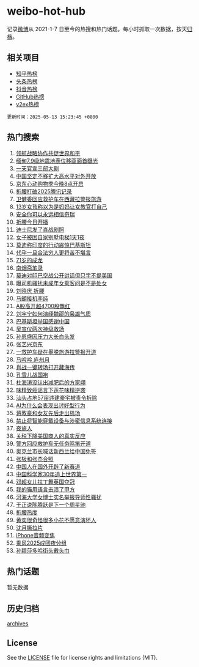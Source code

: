 # weibo-hot-hub

记录[微博](https://www.weibo.com)从 2021-1-7 日至今的热搜和热门话题。每小时抓取一次数据，按天[归档](archives)。

## 相关项目

- [知乎热榜](https://github.com/snaildev/zhihu-hot-hub)
- [头条热榜](https://github.com/snaildev/toutiao-hot-hub)
- [抖音热榜](https://github.com/snaildev/douyin-hot-hub)
- [GitHub热榜](https://github.com/snaildev/github-hot-hub)
- [v2ex热榜](https://github.com/snaildev/v2ex-hot-hub)


`更新时间：2025-05-13 15:23:45 +0800`

## 热门搜索

1. [领航战略协作共促世界和平](https://m.weibo.cn/search?containerid=100103type%3D1%26t%3D10%26q%3D%23%E9%A2%86%E8%88%AA%E6%88%98%E7%95%A5%E5%8D%8F%E4%BD%9C%E5%85%B1%E4%BF%83%E4%B8%96%E7%95%8C%E5%92%8C%E5%B9%B3%23&stream_entry_id=51&isnewpage=1&extparam=seat%3D1%26dgr%3D0%26q%3D%2523%25E9%25A2%2586%25E8%2588%25AA%25E6%2588%2598%25E7%2595%25A5%25E5%258D%258F%25E4%25BD%259C%25E5%2585%25B1%25E4%25BF%2583%25E4%25B8%2596%25E7%2595%258C%25E5%2592%258C%25E5%25B9%25B3%2523%26stream_entry_id%3D51%26filter_type%3Drealtimehot%26c_type%3D51%26pos%3D0%26cate%3D10103%26display_time%3D1747121023%26pre_seqid%3D17471210237320054863)
1. [缅甸7.9级地震地表位移画面首曝光](https://m.weibo.cn/search?containerid=100103type%3D1%26t%3D10%26q%3D%23%E7%BC%85%E7%94%B87.9%E7%BA%A7%E5%9C%B0%E9%9C%87%E5%9C%B0%E8%A1%A8%E4%BD%8D%E7%A7%BB%E7%94%BB%E9%9D%A2%E9%A6%96%E6%9B%9D%E5%85%89%23&stream_entry_id=31&isnewpage=1&extparam=seat%3D1%26flag%3D1%26stream_entry_id%3D31%26filter_type%3Drealtimehot%26realpos%3D1%26band_rank%3D1%26dgr%3D0%26q%3D%2523%25E7%25BC%2585%25E7%2594%25B87.9%25E7%25BA%25A7%25E5%259C%25B0%25E9%259C%2587%25E5%259C%25B0%25E8%25A1%25A8%25E4%25BD%258D%25E7%25A7%25BB%25E7%2594%25BB%25E9%259D%25A2%25E9%25A6%2596%25E6%259B%259D%25E5%2585%2589%2523%26c_type%3D31%26lcate%3D5001%26pos%3D0%26cate%3D5001%26display_time%3D1747121023%26pre_seqid%3D17471210237320054863)
1. [一天官宣三部大剧](https://m.weibo.cn/search?containerid=100103type%3D1%26t%3D10%26q%3D%23%E4%B8%80%E5%A4%A9%E5%AE%98%E5%AE%A3%E4%B8%89%E9%83%A8%E5%A4%A7%E5%89%A7%23&stream_entry_id=31&isnewpage=1&extparam=seat%3D1%26flag%3D2%26stream_entry_id%3D31%26filter_type%3Drealtimehot%26realpos%3D2%26band_rank%3D2%26dgr%3D0%26q%3D%2523%25E4%25B8%2580%25E5%25A4%25A9%25E5%25AE%2598%25E5%25AE%25A3%25E4%25B8%2589%25E9%2583%25A8%25E5%25A4%25A7%25E5%2589%25A7%2523%26c_type%3D31%26lcate%3D5001%26pos%3D1%26cate%3D5001%26display_time%3D1747121023%26pre_seqid%3D17471210237320054863)
1. [中国坚定不移扩大高水平对外开放](https://m.weibo.cn/search?containerid=100103type%3D1%26t%3D10%26q%3D%23%E4%B8%AD%E5%9B%BD%E5%9D%9A%E5%AE%9A%E4%B8%8D%E7%A7%BB%E6%89%A9%E5%A4%A7%E9%AB%98%E6%B0%B4%E5%B9%B3%E5%AF%B9%E5%A4%96%E5%BC%80%E6%94%BE%23&stream_entry_id=31&isnewpage=1&extparam=seat%3D1%26flag%3D0%26stream_entry_id%3D31%26filter_type%3Drealtimehot%26realpos%3D3%26band_rank%3D3%26dgr%3D0%26q%3D%2523%25E4%25B8%25AD%25E5%259B%25BD%25E5%259D%259A%25E5%25AE%259A%25E4%25B8%258D%25E7%25A7%25BB%25E6%2589%25A9%25E5%25A4%25A7%25E9%25AB%2598%25E6%25B0%25B4%25E5%25B9%25B3%25E5%25AF%25B9%25E5%25A4%2596%25E5%25BC%2580%25E6%2594%25BE%2523%26c_type%3D31%26lcate%3D5001%26pos%3D2%26cate%3D5001%26display_time%3D1747121023%26pre_seqid%3D17471210237320054863)
1. [京东心动购物季今晚8点开启](https://m.weibo.cn/search?containerid=100103type%3D1%26t%3D10%26q%3D%23%E4%BA%AC%E4%B8%9C%E5%BF%83%E5%8A%A8%E8%B4%AD%E7%89%A9%E5%AD%A3%E4%BB%8A%E6%99%9A8%E7%82%B9%E5%BC%80%E5%90%AF%23&stream_entry_id=31&isnewpage=1&extparam=seat%3D1%26stream_entry_id%3D31%26filter_type%3Drealtimehot%26dgr%3D0%26lcate%3D5001%26adid%3D285669%26band_rank%3D4%26q%3D%2523%25E4%25BA%25AC%25E4%25B8%259C%25E5%25BF%2583%25E5%258A%25A8%25E8%25B4%25AD%25E7%2589%25A9%25E5%25AD%25A3%25E4%25BB%258A%25E6%2599%259A8%25E7%2582%25B9%25E5%25BC%2580%25E5%2590%25AF%2523%26topic_ad%3D1%26c_type%3D31%26is_ad_pos%3D1%26pos%3D3%26cate%3D5001%26display_time%3D1747121023%26pre_seqid%3D17471210237320054863)
1. [折腰打破2025腾讯记录](https://m.weibo.cn/search?containerid=100103type%3D1%26t%3D10%26q%3D%23%E6%8A%98%E8%85%B0%E6%89%93%E7%A0%B42025%E8%85%BE%E8%AE%AF%E8%AE%B0%E5%BD%95%23&stream_entry_id=31&isnewpage=1&extparam=seat%3D1%26flag%3D1%26stream_entry_id%3D31%26filter_type%3Drealtimehot%26realpos%3D4%26band_rank%3D4%26dgr%3D0%26q%3D%2523%25E6%258A%2598%25E8%2585%25B0%25E6%2589%2593%25E7%25A0%25B42025%25E8%2585%25BE%25E8%25AE%25AF%25E8%25AE%25B0%25E5%25BD%2595%2523%26c_type%3D31%26lcate%3D5001%26pos%3D4%26cate%3D5001%26display_time%3D1747121023%26pre_seqid%3D17471210237320054863)
1. [卫健委回应救护车在西藏拉警报旅游](https://m.weibo.cn/search?containerid=100103type%3D1%26t%3D10%26q%3D%23%E5%8D%AB%E5%81%A5%E5%A7%94%E5%9B%9E%E5%BA%94%E6%95%91%E6%8A%A4%E8%BD%A6%E5%9C%A8%E8%A5%BF%E8%97%8F%E6%8B%89%E8%AD%A6%E6%8A%A5%E6%97%85%E6%B8%B8%23&stream_entry_id=31&isnewpage=1&extparam=seat%3D1%26flag%3D1%26stream_entry_id%3D31%26filter_type%3Drealtimehot%26realpos%3D5%26band_rank%3D5%26dgr%3D0%26q%3D%2523%25E5%258D%25AB%25E5%2581%25A5%25E5%25A7%2594%25E5%259B%259E%25E5%25BA%2594%25E6%2595%2591%25E6%258A%25A4%25E8%25BD%25A6%25E5%259C%25A8%25E8%25A5%25BF%25E8%2597%258F%25E6%258B%2589%25E8%25AD%25A6%25E6%258A%25A5%25E6%2597%2585%25E6%25B8%25B8%2523%26c_type%3D31%26lcate%3D5001%26pos%3D5%26cate%3D5001%26display_time%3D1747121023%26pre_seqid%3D17471210237320054863)
1. [13岁女孩称以为是妈妈让女教官打自己](https://m.weibo.cn/search?containerid=100103type%3D1%26t%3D10%26q%3D%2313%E5%B2%81%E5%A5%B3%E5%AD%A9%E7%A7%B0%E4%BB%A5%E4%B8%BA%E6%98%AF%E5%A6%88%E5%A6%88%E8%AE%A9%E5%A5%B3%E6%95%99%E5%AE%98%E6%89%93%E8%87%AA%E5%B7%B1%23&stream_entry_id=31&isnewpage=1&extparam=seat%3D1%26flag%3D0%26stream_entry_id%3D31%26filter_type%3Drealtimehot%26realpos%3D6%26band_rank%3D6%26dgr%3D0%26q%3D%252313%25E5%25B2%2581%25E5%25A5%25B3%25E5%25AD%25A9%25E7%25A7%25B0%25E4%25BB%25A5%25E4%25B8%25BA%25E6%2598%25AF%25E5%25A6%2588%25E5%25A6%2588%25E8%25AE%25A9%25E5%25A5%25B3%25E6%2595%2599%25E5%25AE%2598%25E6%2589%2593%25E8%2587%25AA%25E5%25B7%25B1%2523%26c_type%3D31%26lcate%3D5001%26pos%3D6%26cate%3D5001%26display_time%3D1747121023%26pre_seqid%3D17471210237320054863)
1. [安全你可以永远相信奇瑞](https://m.weibo.cn/search?containerid=100103type%3D1%26t%3D10%26q%3D%23%E5%AE%89%E5%85%A8%E4%BD%A0%E5%8F%AF%E4%BB%A5%E6%B0%B8%E8%BF%9C%E7%9B%B8%E4%BF%A1%E5%A5%87%E7%91%9E%23&stream_entry_id=31&isnewpage=1&extparam=seat%3D1%26stream_entry_id%3D31%26filter_type%3Drealtimehot%26dgr%3D0%26lcate%3D5001%26adid%3D285645%26band_rank%3D7%26q%3D%2523%25E5%25AE%2589%25E5%2585%25A8%25E4%25BD%25A0%25E5%258F%25AF%25E4%25BB%25A5%25E6%25B0%25B8%25E8%25BF%259C%25E7%259B%25B8%25E4%25BF%25A1%25E5%25A5%2587%25E7%2591%259E%2523%26topic_ad%3D1%26c_type%3D31%26is_ad_pos%3D1%26pos%3D7%26cate%3D5001%26display_time%3D1747121023%26pre_seqid%3D17471210237320054863)
1. [折腰今日开播](https://m.weibo.cn/search?containerid=100103type%3D1%26t%3D10%26q%3D%23%E6%8A%98%E8%85%B0%E4%BB%8A%E6%97%A5%E5%BC%80%E6%92%AD%23&stream_entry_id=31&isnewpage=1&extparam=seat%3D1%26flag%3D16%26stream_entry_id%3D31%26filter_type%3Drealtimehot%26realpos%3D7%26band_rank%3D7%26dgr%3D0%26q%3D%2523%25E6%258A%2598%25E8%2585%25B0%25E4%25BB%258A%25E6%2597%25A5%25E5%25BC%2580%25E6%2592%25AD%2523%26c_type%3D31%26lcate%3D5001%26pos%3D8%26cate%3D5001%26display_time%3D1747121023%26pre_seqid%3D17471210237320054863)
1. [迪士尼发了肖战剧照](https://m.weibo.cn/search?containerid=100103type%3D1%26t%3D10%26q%3D%23%E8%BF%AA%E5%A3%AB%E5%B0%BC%E5%8F%91%E4%BA%86%E8%82%96%E6%88%98%E5%89%A7%E7%85%A7%23&stream_entry_id=31&isnewpage=1&extparam=seat%3D1%26flag%3D1%26stream_entry_id%3D31%26filter_type%3Drealtimehot%26realpos%3D8%26band_rank%3D8%26dgr%3D0%26q%3D%2523%25E8%25BF%25AA%25E5%25A3%25AB%25E5%25B0%25BC%25E5%258F%2591%25E4%25BA%2586%25E8%2582%2596%25E6%2588%2598%25E5%2589%25A7%25E7%2585%25A7%2523%26c_type%3D31%26lcate%3D5001%26pos%3D9%26cate%3D5001%26display_time%3D1747121023%26pre_seqid%3D17471210237320054863)
1. [女子被困自家别墅电梯1天1夜](https://m.weibo.cn/search?containerid=100103type%3D1%26t%3D10%26q%3D%23%E5%A5%B3%E5%AD%90%E8%A2%AB%E5%9B%B0%E8%87%AA%E5%AE%B6%E5%88%AB%E5%A2%85%E7%94%B5%E6%A2%AF1%E5%A4%A91%E5%A4%9C%23&stream_entry_id=31&isnewpage=1&extparam=seat%3D1%26flag%3D0%26stream_entry_id%3D31%26filter_type%3Drealtimehot%26realpos%3D9%26band_rank%3D9%26dgr%3D0%26q%3D%2523%25E5%25A5%25B3%25E5%25AD%2590%25E8%25A2%25AB%25E5%259B%25B0%25E8%2587%25AA%25E5%25AE%25B6%25E5%2588%25AB%25E5%25A2%2585%25E7%2594%25B5%25E6%25A2%25AF1%25E5%25A4%25A91%25E5%25A4%259C%2523%26c_type%3D31%26lcate%3D5001%26pos%3D10%26cate%3D5001%26display_time%3D1747121023%26pre_seqid%3D17471210237320054863)
1. [莫迪称印度的行动震惊巴基斯坦](https://m.weibo.cn/search?containerid=100103type%3D1%26t%3D10%26q%3D%23%E8%8E%AB%E8%BF%AA%E7%A7%B0%E5%8D%B0%E5%BA%A6%E7%9A%84%E8%A1%8C%E5%8A%A8%E9%9C%87%E6%83%8A%E5%B7%B4%E5%9F%BA%E6%96%AF%E5%9D%A6%23&stream_entry_id=31&isnewpage=1&extparam=seat%3D1%26flag%3D1%26stream_entry_id%3D31%26filter_type%3Drealtimehot%26realpos%3D10%26band_rank%3D10%26dgr%3D0%26q%3D%2523%25E8%258E%25AB%25E8%25BF%25AA%25E7%25A7%25B0%25E5%258D%25B0%25E5%25BA%25A6%25E7%259A%2584%25E8%25A1%258C%25E5%258A%25A8%25E9%259C%2587%25E6%2583%258A%25E5%25B7%25B4%25E5%259F%25BA%25E6%2596%25AF%25E5%259D%25A6%2523%26c_type%3D31%26lcate%3D5001%26pos%3D11%26cate%3D5001%26display_time%3D1747121023%26pre_seqid%3D17471210237320054863)
1. [代孕一旦合法穷人更将苦不堪言](https://m.weibo.cn/search?containerid=100103type%3D1%26t%3D10%26q%3D%E4%BB%A3%E5%AD%95%E4%B8%80%E6%97%A6%E5%90%88%E6%B3%95%E7%A9%B7%E4%BA%BA%E6%9B%B4%E5%B0%86%E8%8B%A6%E4%B8%8D%E5%A0%AA%E8%A8%80&stream_entry_id=31&isnewpage=1&extparam=seat%3D1%26flag%3D1%26stream_entry_id%3D31%26filter_type%3Drealtimehot%26realpos%3D11%26band_rank%3D11%26dgr%3D0%26q%3D%25E4%25BB%25A3%25E5%25AD%2595%25E4%25B8%2580%25E6%2597%25A6%25E5%2590%2588%25E6%25B3%2595%25E7%25A9%25B7%25E4%25BA%25BA%25E6%259B%25B4%25E5%25B0%2586%25E8%258B%25A6%25E4%25B8%258D%25E5%25A0%25AA%25E8%25A8%2580%26c_type%3D31%26lcate%3D5001%26pos%3D12%26cate%3D5001%26display_time%3D1747121023%26pre_seqid%3D17471210237320054863)
1. [71岁的成龙](https://m.weibo.cn/search?containerid=100103type%3D1%26t%3D10%26q%3D%2371%E5%B2%81%E7%9A%84%E6%88%90%E9%BE%99%23&stream_entry_id=31&isnewpage=1&extparam=seat%3D1%26flag%3D1%26stream_entry_id%3D31%26filter_type%3Drealtimehot%26realpos%3D12%26band_rank%3D12%26dgr%3D0%26q%3D%252371%25E5%25B2%2581%25E7%259A%2584%25E6%2588%2590%25E9%25BE%2599%2523%26c_type%3D31%26lcate%3D5001%26pos%3D13%26cate%3D5001%26display_time%3D1747121023%26pre_seqid%3D17471210237320054863)
1. [南烟斋笔录](https://m.weibo.cn/search?containerid=100103type%3D1%26t%3D10%26q%3D%E5%8D%97%E7%83%9F%E6%96%8B%E7%AC%94%E5%BD%95&stream_entry_id=31&isnewpage=1&extparam=seat%3D1%26flag%3D2%26stream_entry_id%3D31%26filter_type%3Drealtimehot%26realpos%3D13%26band_rank%3D13%26dgr%3D0%26q%3D%25E5%258D%2597%25E7%2583%259F%25E6%2596%258B%25E7%25AC%2594%25E5%25BD%2595%26c_type%3D31%26lcate%3D5001%26pos%3D14%26cate%3D5001%26display_time%3D1747121023%26pre_seqid%3D17471210237320054863)
1. [莫迪对印巴空战公开讲话但只字不提美国](https://m.weibo.cn/search?containerid=100103type%3D1%26t%3D10%26q%3D%23%E8%8E%AB%E8%BF%AA%E5%AF%B9%E5%8D%B0%E5%B7%B4%E7%A9%BA%E6%88%98%E5%85%AC%E5%BC%80%E8%AE%B2%E8%AF%9D%E4%BD%86%E5%8F%AA%E5%AD%97%E4%B8%8D%E6%8F%90%E7%BE%8E%E5%9B%BD%23&stream_entry_id=31&isnewpage=1&extparam=seat%3D1%26flag%3D0%26stream_entry_id%3D31%26filter_type%3Drealtimehot%26realpos%3D14%26band_rank%3D14%26dgr%3D0%26q%3D%2523%25E8%258E%25AB%25E8%25BF%25AA%25E5%25AF%25B9%25E5%258D%25B0%25E5%25B7%25B4%25E7%25A9%25BA%25E6%2588%2598%25E5%2585%25AC%25E5%25BC%2580%25E8%25AE%25B2%25E8%25AF%259D%25E4%25BD%2586%25E5%258F%25AA%25E5%25AD%2597%25E4%25B8%258D%25E6%258F%2590%25E7%25BE%258E%25E5%259B%25BD%2523%26c_type%3D31%26lcate%3D5001%26pos%3D15%26cate%3D5001%26display_time%3D1747121023%26pre_seqid%3D17471210237320054863)
1. [曝司机骚扰未成年女乘客问是不是处女](https://m.weibo.cn/search?containerid=100103type%3D1%26t%3D10%26q%3D%23%E6%9B%9D%E5%8F%B8%E6%9C%BA%E9%AA%9A%E6%89%B0%E6%9C%AA%E6%88%90%E5%B9%B4%E5%A5%B3%E4%B9%98%E5%AE%A2%E9%97%AE%E6%98%AF%E4%B8%8D%E6%98%AF%E5%A4%84%E5%A5%B3%23&stream_entry_id=31&isnewpage=1&extparam=seat%3D1%26flag%3D0%26stream_entry_id%3D31%26filter_type%3Drealtimehot%26realpos%3D15%26band_rank%3D15%26dgr%3D0%26q%3D%2523%25E6%259B%259D%25E5%258F%25B8%25E6%259C%25BA%25E9%25AA%259A%25E6%2589%25B0%25E6%259C%25AA%25E6%2588%2590%25E5%25B9%25B4%25E5%25A5%25B3%25E4%25B9%2598%25E5%25AE%25A2%25E9%2597%25AE%25E6%2598%25AF%25E4%25B8%258D%25E6%2598%25AF%25E5%25A4%2584%25E5%25A5%25B3%2523%26c_type%3D31%26lcate%3D5001%26pos%3D16%26cate%3D5001%26display_time%3D1747121023%26pre_seqid%3D17471210237320054863)
1. [刘晓庆 折腰](https://m.weibo.cn/search?containerid=100103type%3D1%26t%3D10%26q%3D%E5%88%98%E6%99%93%E5%BA%86+%E6%8A%98%E8%85%B0&stream_entry_id=31&isnewpage=1&extparam=seat%3D1%26flag%3D1%26stream_entry_id%3D31%26filter_type%3Drealtimehot%26realpos%3D16%26band_rank%3D16%26dgr%3D0%26q%3D%25E5%2588%2598%25E6%2599%2593%25E5%25BA%2586%2520%25E6%258A%2598%25E8%2585%25B0%26c_type%3D31%26lcate%3D5001%26pos%3D17%26cate%3D5001%26display_time%3D1747121023%26pre_seqid%3D17471210237320054863)
1. [马頔接机李纯](https://m.weibo.cn/search?containerid=100103type%3D1%26t%3D10%26q%3D%23%E9%A9%AC%E9%A0%94%E6%8E%A5%E6%9C%BA%E6%9D%8E%E7%BA%AF%23&stream_entry_id=31&isnewpage=1&extparam=seat%3D1%26flag%3D0%26stream_entry_id%3D31%26filter_type%3Drealtimehot%26realpos%3D17%26band_rank%3D17%26dgr%3D0%26q%3D%2523%25E9%25A9%25AC%25E9%25A0%2594%25E6%258E%25A5%25E6%259C%25BA%25E6%259D%258E%25E7%25BA%25AF%2523%26c_type%3D31%26lcate%3D5001%26pos%3D18%26cate%3D5001%26display_time%3D1747121023%26pre_seqid%3D17471210237320054863)
1. [A股高开超4700股飘红](https://m.weibo.cn/search?containerid=100103type%3D1%26t%3D10%26q%3D%23A%E8%82%A1%E9%AB%98%E5%BC%80%E8%B6%854700%E8%82%A1%E9%A3%98%E7%BA%A2%23&stream_entry_id=31&isnewpage=1&extparam=seat%3D1%26flag%3D1%26stream_entry_id%3D31%26filter_type%3Drealtimehot%26realpos%3D18%26band_rank%3D18%26dgr%3D0%26q%3D%2523A%25E8%2582%25A1%25E9%25AB%2598%25E5%25BC%2580%25E8%25B6%25854700%25E8%2582%25A1%25E9%25A3%2598%25E7%25BA%25A2%2523%26c_type%3D31%26lcate%3D5001%26pos%3D19%26cate%3D5001%26display_time%3D1747121023%26pre_seqid%3D17471210237320054863)
1. [刘宇宁如何演绎魏邵的枭雄气质](https://m.weibo.cn/search?containerid=100103type%3D1%26t%3D10%26q%3D%E5%88%98%E5%AE%87%E5%AE%81%E5%A6%82%E4%BD%95%E6%BC%94%E7%BB%8E%E9%AD%8F%E9%82%B5%E7%9A%84%E6%9E%AD%E9%9B%84%E6%B0%94%E8%B4%A8&stream_entry_id=31&isnewpage=1&extparam=seat%3D1%26flag%3D1%26stream_entry_id%3D31%26realpos%3D19%26is_ai_ask%3D1%26filter_type%3Drealtimehot%26band_rank%3D19%26dgr%3D0%26q%3D%25E5%2588%2598%25E5%25AE%2587%25E5%25AE%2581%25E5%25A6%2582%25E4%25BD%2595%25E6%25BC%2594%25E7%25BB%258E%25E9%25AD%258F%25E9%2582%25B5%25E7%259A%2584%25E6%259E%25AD%25E9%259B%2584%25E6%25B0%2594%25E8%25B4%25A8%26c_type%3D31%26lcate%3D5001%26pos%3D20%26cate%3D5001%26display_time%3D1747121023%26pre_seqid%3D17471210237320054863)
1. [巴基斯坦举国感谢中国](https://m.weibo.cn/search?containerid=100103type%3D1%26t%3D10%26q%3D%E5%B7%B4%E5%9F%BA%E6%96%AF%E5%9D%A6%E4%B8%BE%E5%9B%BD%E6%84%9F%E8%B0%A2%E4%B8%AD%E5%9B%BD&stream_entry_id=31&isnewpage=1&extparam=seat%3D1%26flag%3D1%26stream_entry_id%3D31%26filter_type%3Drealtimehot%26realpos%3D20%26band_rank%3D20%26dgr%3D0%26q%3D%25E5%25B7%25B4%25E5%259F%25BA%25E6%2596%25AF%25E5%259D%25A6%25E4%25B8%25BE%25E5%259B%25BD%25E6%2584%259F%25E8%25B0%25A2%25E4%25B8%25AD%25E5%259B%25BD%26c_type%3D31%26lcate%3D5001%26pos%3D21%26cate%3D5001%26display_time%3D1747121023%26pre_seqid%3D17471210237320054863)
1. [吴宣仪两次神级救场](https://m.weibo.cn/search?containerid=100103type%3D1%26t%3D10%26q%3D%23%E5%90%B4%E5%AE%A3%E4%BB%AA%E4%B8%A4%E6%AC%A1%E7%A5%9E%E7%BA%A7%E6%95%91%E5%9C%BA%23&stream_entry_id=31&isnewpage=1&extparam=seat%3D1%26flag%3D1%26stream_entry_id%3D31%26filter_type%3Drealtimehot%26realpos%3D21%26band_rank%3D21%26dgr%3D0%26q%3D%2523%25E5%2590%25B4%25E5%25AE%25A3%25E4%25BB%25AA%25E4%25B8%25A4%25E6%25AC%25A1%25E7%25A5%259E%25E7%25BA%25A7%25E6%2595%2591%25E5%259C%25BA%2523%26c_type%3D31%26lcate%3D5001%26pos%3D22%26cate%3D5001%26display_time%3D1747121023%26pre_seqid%3D17471210237320054863)
1. [孙恩盛因压力大长白头发](https://m.weibo.cn/search?containerid=100103type%3D1%26t%3D10%26q%3D%23%E5%AD%99%E6%81%A9%E7%9B%9B%E5%9B%A0%E5%8E%8B%E5%8A%9B%E5%A4%A7%E9%95%BF%E7%99%BD%E5%A4%B4%E5%8F%91%23&stream_entry_id=31&isnewpage=1&extparam=seat%3D1%26flag%3D1%26stream_entry_id%3D31%26filter_type%3Drealtimehot%26realpos%3D22%26band_rank%3D22%26dgr%3D0%26q%3D%2523%25E5%25AD%2599%25E6%2581%25A9%25E7%259B%259B%25E5%259B%25A0%25E5%258E%258B%25E5%258A%259B%25E5%25A4%25A7%25E9%2595%25BF%25E7%2599%25BD%25E5%25A4%25B4%25E5%258F%2591%2523%26c_type%3D31%26lcate%3D5001%26pos%3D23%26cate%3D5001%26display_time%3D1747121023%26pre_seqid%3D17471210237320054863)
1. [张艺兴京东](https://m.weibo.cn/search?containerid=100103type%3D1%26t%3D10%26q%3D%23%E5%BC%A0%E8%89%BA%E5%85%B4%E4%BA%AC%E4%B8%9C%23&stream_entry_id=31&isnewpage=1&extparam=seat%3D1%26flag%3D1%26stream_entry_id%3D31%26filter_type%3Drealtimehot%26realpos%3D23%26band_rank%3D23%26dgr%3D0%26q%3D%2523%25E5%25BC%25A0%25E8%2589%25BA%25E5%2585%25B4%25E4%25BA%25AC%25E4%25B8%259C%2523%26c_type%3D31%26lcate%3D5001%26pos%3D24%26cate%3D5001%26display_time%3D1747121023%26pre_seqid%3D17471210237320054863)
1. [一救护车疑在墨脱旅游拉警报开道](https://m.weibo.cn/search?containerid=100103type%3D1%26t%3D10%26q%3D%23%E4%B8%80%E6%95%91%E6%8A%A4%E8%BD%A6%E7%96%91%E5%9C%A8%E5%A2%A8%E8%84%B1%E6%97%85%E6%B8%B8%E6%8B%89%E8%AD%A6%E6%8A%A5%E5%BC%80%E9%81%93%23&stream_entry_id=31&isnewpage=1&extparam=seat%3D1%26flag%3D0%26stream_entry_id%3D31%26filter_type%3Drealtimehot%26realpos%3D24%26band_rank%3D24%26dgr%3D0%26q%3D%2523%25E4%25B8%2580%25E6%2595%2591%25E6%258A%25A4%25E8%25BD%25A6%25E7%2596%2591%25E5%259C%25A8%25E5%25A2%25A8%25E8%2584%25B1%25E6%2597%2585%25E6%25B8%25B8%25E6%258B%2589%25E8%25AD%25A6%25E6%258A%25A5%25E5%25BC%2580%25E9%2581%2593%2523%26c_type%3D31%26lcate%3D5001%26pos%3D25%26cate%3D5001%26display_time%3D1747121023%26pre_seqid%3D17471210237320054863)
1. [马吟吟 庐州月](https://m.weibo.cn/search?containerid=100103type%3D1%26t%3D10%26q%3D%E9%A9%AC%E5%90%9F%E5%90%9F+%E5%BA%90%E5%B7%9E%E6%9C%88&stream_entry_id=31&isnewpage=1&extparam=seat%3D1%26flag%3D0%26stream_entry_id%3D31%26filter_type%3Drealtimehot%26realpos%3D25%26band_rank%3D25%26dgr%3D0%26q%3D%25E9%25A9%25AC%25E5%2590%259F%25E5%2590%259F%2520%25E5%25BA%2590%25E5%25B7%259E%25E6%259C%2588%26c_type%3D31%26lcate%3D5001%26pos%3D26%26cate%3D5001%26display_time%3D1747121023%26pre_seqid%3D17471210237320054863)
1. [肖战一键转场打开藏海传](https://m.weibo.cn/search?containerid=100103type%3D1%26t%3D10%26q%3D%23%E8%82%96%E6%88%98%E4%B8%80%E9%94%AE%E8%BD%AC%E5%9C%BA%E6%89%93%E5%BC%80%E8%97%8F%E6%B5%B7%E4%BC%A0%23&stream_entry_id=31&isnewpage=1&extparam=seat%3D1%26flag%3D1%26stream_entry_id%3D31%26filter_type%3Drealtimehot%26realpos%3D26%26band_rank%3D26%26dgr%3D0%26q%3D%2523%25E8%2582%2596%25E6%2588%2598%25E4%25B8%2580%25E9%2594%25AE%25E8%25BD%25AC%25E5%259C%25BA%25E6%2589%2593%25E5%25BC%2580%25E8%2597%258F%25E6%25B5%25B7%25E4%25BC%25A0%2523%26c_type%3D31%26lcate%3D5001%26pos%3D27%26cate%3D5001%26display_time%3D1747121023%26pre_seqid%3D17471210237320054863)
1. [孔雪儿战国袍](https://m.weibo.cn/search?containerid=100103type%3D1%26t%3D10%26q%3D%E5%AD%94%E9%9B%AA%E5%84%BF%E6%88%98%E5%9B%BD%E8%A2%8D&stream_entry_id=31&isnewpage=1&extparam=seat%3D1%26flag%3D1%26stream_entry_id%3D31%26filter_type%3Drealtimehot%26realpos%3D27%26band_rank%3D27%26dgr%3D0%26q%3D%25E5%25AD%2594%25E9%259B%25AA%25E5%2584%25BF%25E6%2588%2598%25E5%259B%25BD%25E8%25A2%258D%26c_type%3D31%26lcate%3D5001%26pos%3D28%26cate%3D5001%26display_time%3D1747121023%26pre_seqid%3D17471210237320054863)
1. [杜海涛没认出减肥后的方家翊](https://m.weibo.cn/search?containerid=100103type%3D1%26t%3D10%26q%3D%E6%9D%9C%E6%B5%B7%E6%B6%9B%E6%B2%A1%E8%AE%A4%E5%87%BA%E5%87%8F%E8%82%A5%E5%90%8E%E7%9A%84%E6%96%B9%E5%AE%B6%E7%BF%8A&stream_entry_id=31&isnewpage=1&extparam=seat%3D1%26flag%3D0%26stream_entry_id%3D31%26filter_type%3Drealtimehot%26realpos%3D28%26band_rank%3D28%26dgr%3D0%26q%3D%25E6%259D%259C%25E6%25B5%25B7%25E6%25B6%259B%25E6%25B2%25A1%25E8%25AE%25A4%25E5%2587%25BA%25E5%2587%258F%25E8%2582%25A5%25E5%2590%258E%25E7%259A%2584%25E6%2596%25B9%25E5%25AE%25B6%25E7%25BF%258A%26c_type%3D31%26lcate%3D5001%26pos%3D29%26cate%3D5001%26display_time%3D1747121023%26pre_seqid%3D17471210237320054863)
1. [味精致癌谣言下莲花味精逆袭](https://m.weibo.cn/search?containerid=100103type%3D1%26t%3D10%26q%3D%E5%91%B3%E7%B2%BE%E8%87%B4%E7%99%8C%E8%B0%A3%E8%A8%80%E4%B8%8B%E8%8E%B2%E8%8A%B1%E5%91%B3%E7%B2%BE%E9%80%86%E8%A2%AD&stream_entry_id=31&isnewpage=1&extparam=seat%3D1%26flag%3D1%26stream_entry_id%3D31%26filter_type%3Drealtimehot%26realpos%3D29%26band_rank%3D29%26dgr%3D0%26q%3D%25E5%2591%25B3%25E7%25B2%25BE%25E8%2587%25B4%25E7%2599%258C%25E8%25B0%25A3%25E8%25A8%2580%25E4%25B8%258B%25E8%258E%25B2%25E8%258A%25B1%25E5%2591%25B3%25E7%25B2%25BE%25E9%2580%2586%25E8%25A2%25AD%26c_type%3D31%26lcate%3D5001%26pos%3D30%26cate%3D5001%26display_time%3D1747121023%26pre_seqid%3D17471210237320054863)
1. [汕头占地57亩违建豪宅被责令拆除](https://m.weibo.cn/search?containerid=100103type%3D1%26t%3D10%26q%3D%23%E6%B1%95%E5%A4%B4%E5%8D%A0%E5%9C%B057%E4%BA%A9%E8%BF%9D%E5%BB%BA%E8%B1%AA%E5%AE%85%E8%A2%AB%E8%B4%A3%E4%BB%A4%E6%8B%86%E9%99%A4%23&stream_entry_id=31&isnewpage=1&extparam=seat%3D1%26flag%3D1%26stream_entry_id%3D31%26filter_type%3Drealtimehot%26realpos%3D30%26band_rank%3D30%26dgr%3D0%26q%3D%2523%25E6%25B1%2595%25E5%25A4%25B4%25E5%258D%25A0%25E5%259C%25B057%25E4%25BA%25A9%25E8%25BF%259D%25E5%25BB%25BA%25E8%25B1%25AA%25E5%25AE%2585%25E8%25A2%25AB%25E8%25B4%25A3%25E4%25BB%25A4%25E6%258B%2586%25E9%2599%25A4%2523%26c_type%3D31%26lcate%3D5001%26pos%3D31%26cate%3D5001%26display_time%3D1747121023%26pre_seqid%3D17471210237320054863)
1. [AI为什么会表现出讨好型行为](https://m.weibo.cn/search?containerid=100103type%3D1%26t%3D10%26q%3DAI%E4%B8%BA%E4%BB%80%E4%B9%88%E4%BC%9A%E8%A1%A8%E7%8E%B0%E5%87%BA%E8%AE%A8%E5%A5%BD%E5%9E%8B%E8%A1%8C%E4%B8%BA&stream_entry_id=31&isnewpage=1&extparam=seat%3D1%26flag%3D1%26stream_entry_id%3D31%26realpos%3D31%26is_ai_ask%3D1%26filter_type%3Drealtimehot%26band_rank%3D31%26dgr%3D0%26q%3DAI%25E4%25B8%25BA%25E4%25BB%2580%25E4%25B9%2588%25E4%25BC%259A%25E8%25A1%25A8%25E7%258E%25B0%25E5%2587%25BA%25E8%25AE%25A8%25E5%25A5%25BD%25E5%259E%258B%25E8%25A1%258C%25E4%25B8%25BA%26c_type%3D31%26lcate%3D5001%26pos%3D32%26cate%3D5001%26display_time%3D1747121023%26pre_seqid%3D17471210237320054863)
1. [蒋敦豪和女友先后走出机场](https://m.weibo.cn/search?containerid=100103type%3D1%26t%3D10%26q%3D%23%E8%92%8B%E6%95%A6%E8%B1%AA%E5%92%8C%E5%A5%B3%E5%8F%8B%E5%85%88%E5%90%8E%E8%B5%B0%E5%87%BA%E6%9C%BA%E5%9C%BA%23&stream_entry_id=31&isnewpage=1&extparam=seat%3D1%26flag%3D1%26stream_entry_id%3D31%26filter_type%3Drealtimehot%26realpos%3D32%26band_rank%3D32%26dgr%3D0%26q%3D%2523%25E8%2592%258B%25E6%2595%25A6%25E8%25B1%25AA%25E5%2592%258C%25E5%25A5%25B3%25E5%258F%258B%25E5%2585%2588%25E5%2590%258E%25E8%25B5%25B0%25E5%2587%25BA%25E6%259C%25BA%25E5%259C%25BA%2523%26c_type%3D31%26lcate%3D5001%26pos%3D33%26cate%3D5001%26display_time%3D1747121023%26pre_seqid%3D17471210237320054863)
1. [禁止将智能穿戴设备与涉密信息系统连接](https://m.weibo.cn/search?containerid=100103type%3D1%26t%3D10%26q%3D%23%E7%A6%81%E6%AD%A2%E5%B0%86%E6%99%BA%E8%83%BD%E7%A9%BF%E6%88%B4%E8%AE%BE%E5%A4%87%E4%B8%8E%E6%B6%89%E5%AF%86%E4%BF%A1%E6%81%AF%E7%B3%BB%E7%BB%9F%E8%BF%9E%E6%8E%A5%23&stream_entry_id=31&isnewpage=1&extparam=seat%3D1%26flag%3D1%26stream_entry_id%3D31%26filter_type%3Drealtimehot%26realpos%3D33%26band_rank%3D33%26dgr%3D0%26q%3D%2523%25E7%25A6%2581%25E6%25AD%25A2%25E5%25B0%2586%25E6%2599%25BA%25E8%2583%25BD%25E7%25A9%25BF%25E6%2588%25B4%25E8%25AE%25BE%25E5%25A4%2587%25E4%25B8%258E%25E6%25B6%2589%25E5%25AF%2586%25E4%25BF%25A1%25E6%2581%25AF%25E7%25B3%25BB%25E7%25BB%259F%25E8%25BF%259E%25E6%258E%25A5%2523%26c_type%3D31%26lcate%3D5001%26pos%3D34%26cate%3D5001%26display_time%3D1747121023%26pre_seqid%3D17471210237320054863)
1. [夜旅人](https://m.weibo.cn/search?containerid=100103type%3D1%26t%3D10%26q%3D%E5%A4%9C%E6%97%85%E4%BA%BA&stream_entry_id=31&isnewpage=1&extparam=seat%3D1%26flag%3D0%26stream_entry_id%3D31%26filter_type%3Drealtimehot%26realpos%3D34%26band_rank%3D34%26dgr%3D0%26q%3D%25E5%25A4%259C%25E6%2597%2585%25E4%25BA%25BA%26c_type%3D31%26lcate%3D5001%26pos%3D35%26cate%3D5001%26display_time%3D1747121023%26pre_seqid%3D17471210237320054863)
1. [关税下降美国商人的真实反应](https://m.weibo.cn/search?containerid=100103type%3D1%26t%3D10%26q%3D%23%E5%85%B3%E7%A8%8E%E4%B8%8B%E9%99%8D%E7%BE%8E%E5%9B%BD%E5%95%86%E4%BA%BA%E7%9A%84%E7%9C%9F%E5%AE%9E%E5%8F%8D%E5%BA%94%23&stream_entry_id=31&isnewpage=1&extparam=seat%3D1%26flag%3D0%26stream_entry_id%3D31%26filter_type%3Drealtimehot%26realpos%3D35%26band_rank%3D35%26dgr%3D0%26q%3D%2523%25E5%2585%25B3%25E7%25A8%258E%25E4%25B8%258B%25E9%2599%258D%25E7%25BE%258E%25E5%259B%25BD%25E5%2595%2586%25E4%25BA%25BA%25E7%259A%2584%25E7%259C%259F%25E5%25AE%259E%25E5%258F%258D%25E5%25BA%2594%2523%26c_type%3D31%26lcate%3D5001%26pos%3D36%26cate%3D5001%26display_time%3D1747121023%26pre_seqid%3D17471210237320054863)
1. [警方回应救护车无任务鸣笛开道](https://m.weibo.cn/search?containerid=100103type%3D1%26t%3D10%26q%3D%23%E8%AD%A6%E6%96%B9%E5%9B%9E%E5%BA%94%E6%95%91%E6%8A%A4%E8%BD%A6%E6%97%A0%E4%BB%BB%E5%8A%A1%E9%B8%A3%E7%AC%9B%E5%BC%80%E9%81%93%23&stream_entry_id=31&isnewpage=1&extparam=seat%3D1%26flag%3D1%26stream_entry_id%3D31%26filter_type%3Drealtimehot%26realpos%3D36%26band_rank%3D36%26dgr%3D0%26q%3D%2523%25E8%25AD%25A6%25E6%2596%25B9%25E5%259B%259E%25E5%25BA%2594%25E6%2595%2591%25E6%258A%25A4%25E8%25BD%25A6%25E6%2597%25A0%25E4%25BB%25BB%25E5%258A%25A1%25E9%25B8%25A3%25E7%25AC%259B%25E5%25BC%2580%25E9%2581%2593%2523%26c_type%3D31%26lcate%3D5001%26pos%3D37%26cate%3D5001%26display_time%3D1747121023%26pre_seqid%3D17471210237320054863)
1. [奥克兰市长喊话新西兰给中国免签](https://m.weibo.cn/search?containerid=100103type%3D1%26t%3D10%26q%3D%23%E5%A5%A5%E5%85%8B%E5%85%B0%E5%B8%82%E9%95%BF%E5%96%8A%E8%AF%9D%E6%96%B0%E8%A5%BF%E5%85%B0%E7%BB%99%E4%B8%AD%E5%9B%BD%E5%85%8D%E7%AD%BE%23&stream_entry_id=31&isnewpage=1&extparam=seat%3D1%26flag%3D1%26stream_entry_id%3D31%26filter_type%3Drealtimehot%26realpos%3D37%26band_rank%3D37%26dgr%3D0%26q%3D%2523%25E5%25A5%25A5%25E5%2585%258B%25E5%2585%25B0%25E5%25B8%2582%25E9%2595%25BF%25E5%2596%258A%25E8%25AF%259D%25E6%2596%25B0%25E8%25A5%25BF%25E5%2585%25B0%25E7%25BB%2599%25E4%25B8%25AD%25E5%259B%25BD%25E5%2585%258D%25E7%25AD%25BE%2523%26c_type%3D31%26lcate%3D5001%26pos%3D38%26cate%3D5001%26display_time%3D1747121023%26pre_seqid%3D17471210237320054863)
1. [张极和张杰合照](https://m.weibo.cn/search?containerid=100103type%3D1%26t%3D10%26q%3D%23%E5%BC%A0%E6%9E%81%E5%92%8C%E5%BC%A0%E6%9D%B0%E5%90%88%E7%85%A7%23&stream_entry_id=31&isnewpage=1&extparam=seat%3D1%26flag%3D1%26stream_entry_id%3D31%26filter_type%3Drealtimehot%26realpos%3D38%26band_rank%3D38%26dgr%3D0%26q%3D%2523%25E5%25BC%25A0%25E6%259E%2581%25E5%2592%258C%25E5%25BC%25A0%25E6%259D%25B0%25E5%2590%2588%25E7%2585%25A7%2523%26c_type%3D31%26lcate%3D5001%26pos%3D39%26cate%3D5001%26display_time%3D1747121023%26pre_seqid%3D17471210237320054863)
1. [中国人在国外开辟了新赛道](https://m.weibo.cn/search?containerid=100103type%3D1%26t%3D10%26q%3D%E4%B8%AD%E5%9B%BD%E4%BA%BA%E5%9C%A8%E5%9B%BD%E5%A4%96%E5%BC%80%E8%BE%9F%E4%BA%86%E6%96%B0%E8%B5%9B%E9%81%93&stream_entry_id=31&isnewpage=1&extparam=seat%3D1%26flag%3D1%26stream_entry_id%3D31%26filter_type%3Drealtimehot%26realpos%3D39%26band_rank%3D39%26dgr%3D0%26q%3D%25E4%25B8%25AD%25E5%259B%25BD%25E4%25BA%25BA%25E5%259C%25A8%25E5%259B%25BD%25E5%25A4%2596%25E5%25BC%2580%25E8%25BE%259F%25E4%25BA%2586%25E6%2596%25B0%25E8%25B5%259B%25E9%2581%2593%26c_type%3D31%26lcate%3D5001%26pos%3D40%26cate%3D5001%26display_time%3D1747121023%26pre_seqid%3D17471210237320054863)
1. [中国科学家30年追上世界第一](https://m.weibo.cn/search?containerid=100103type%3D1%26t%3D10%26q%3D%23%E4%B8%AD%E5%9B%BD%E7%A7%91%E5%AD%A6%E5%AE%B630%E5%B9%B4%E8%BF%BD%E4%B8%8A%E4%B8%96%E7%95%8C%E7%AC%AC%E4%B8%80%23&stream_entry_id=31&isnewpage=1&extparam=seat%3D1%26flag%3D1%26stream_entry_id%3D31%26lcate%3D5001%26filter_type%3Drealtimehot%26q%3D%2523%25E4%25B8%25AD%25E5%259B%25BD%25E7%25A7%2591%25E5%25AD%25A6%25E5%25AE%25B630%25E5%25B9%25B4%25E8%25BF%25BD%25E4%25B8%258A%25E4%25B8%2596%25E7%2595%258C%25E7%25AC%25AC%25E4%25B8%2580%2523%26band_rank%3D40%26dgr%3D0%26realpos%3D40%26c_type%3D31%26adid%3D285739%26pos%3D41%26cate%3D5001%26display_time%3D1747121023%26pre_seqid%3D17471210237320054863)
1. [邓超女儿拉丁舞英国夺冠](https://m.weibo.cn/search?containerid=100103type%3D1%26t%3D10%26q%3D%23%E9%82%93%E8%B6%85%E5%A5%B3%E5%84%BF%E6%8B%89%E4%B8%81%E8%88%9E%E8%8B%B1%E5%9B%BD%E5%A4%BA%E5%86%A0%23&stream_entry_id=31&isnewpage=1&extparam=seat%3D1%26flag%3D1%26stream_entry_id%3D31%26filter_type%3Drealtimehot%26realpos%3D41%26band_rank%3D41%26dgr%3D0%26q%3D%2523%25E9%2582%2593%25E8%25B6%2585%25E5%25A5%25B3%25E5%2584%25BF%25E6%258B%2589%25E4%25B8%2581%25E8%2588%259E%25E8%258B%25B1%25E5%259B%25BD%25E5%25A4%25BA%25E5%2586%25A0%2523%26c_type%3D31%26lcate%3D5001%26pos%3D42%26cate%3D5001%26display_time%3D1747121023%26pre_seqid%3D17471210237320054863)
1. [我的猫用语言击溃了甲方](https://m.weibo.cn/search?containerid=100103type%3D1%26t%3D10%26q%3D%E6%88%91%E7%9A%84%E7%8C%AB%E7%94%A8%E8%AF%AD%E8%A8%80%E5%87%BB%E6%BA%83%E4%BA%86%E7%94%B2%E6%96%B9&stream_entry_id=31&isnewpage=1&extparam=seat%3D1%26flag%3D1%26stream_entry_id%3D31%26filter_type%3Drealtimehot%26realpos%3D42%26band_rank%3D42%26dgr%3D0%26q%3D%25E6%2588%2591%25E7%259A%2584%25E7%258C%25AB%25E7%2594%25A8%25E8%25AF%25AD%25E8%25A8%2580%25E5%2587%25BB%25E6%25BA%2583%25E4%25BA%2586%25E7%2594%25B2%25E6%2596%25B9%26c_type%3D31%26lcate%3D5001%26pos%3D43%26cate%3D5001%26display_time%3D1747121023%26pre_seqid%3D17471210237320054863)
1. [河海大学女博士实名举报导师性骚扰](https://m.weibo.cn/search?containerid=100103type%3D1%26t%3D10%26q%3D%23%E6%B2%B3%E6%B5%B7%E5%A4%A7%E5%AD%A6%E5%A5%B3%E5%8D%9A%E5%A3%AB%E5%AE%9E%E5%90%8D%E4%B8%BE%E6%8A%A5%E5%AF%BC%E5%B8%88%E6%80%A7%E9%AA%9A%E6%89%B0%23&stream_entry_id=31&isnewpage=1&extparam=seat%3D1%26flag%3D0%26stream_entry_id%3D31%26filter_type%3Drealtimehot%26realpos%3D43%26band_rank%3D43%26dgr%3D0%26q%3D%2523%25E6%25B2%25B3%25E6%25B5%25B7%25E5%25A4%25A7%25E5%25AD%25A6%25E5%25A5%25B3%25E5%258D%259A%25E5%25A3%25AB%25E5%25AE%259E%25E5%2590%258D%25E4%25B8%25BE%25E6%258A%25A5%25E5%25AF%25BC%25E5%25B8%2588%25E6%2580%25A7%25E9%25AA%259A%25E6%2589%25B0%2523%26c_type%3D31%26lcate%3D5001%26pos%3D44%26cate%3D5001%26display_time%3D1747121023%26pre_seqid%3D17471210237320054863)
1. [于正说陈腾跃是下一个周星驰](https://m.weibo.cn/search?containerid=100103type%3D1%26t%3D10%26q%3D%E4%BA%8E%E6%AD%A3%E8%AF%B4%E9%99%88%E8%85%BE%E8%B7%83%E6%98%AF%E4%B8%8B%E4%B8%80%E4%B8%AA%E5%91%A8%E6%98%9F%E9%A9%B0&stream_entry_id=31&isnewpage=1&extparam=seat%3D1%26flag%3D1%26stream_entry_id%3D31%26filter_type%3Drealtimehot%26realpos%3D44%26band_rank%3D44%26dgr%3D0%26q%3D%25E4%25BA%258E%25E6%25AD%25A3%25E8%25AF%25B4%25E9%2599%2588%25E8%2585%25BE%25E8%25B7%2583%25E6%2598%25AF%25E4%25B8%258B%25E4%25B8%2580%25E4%25B8%25AA%25E5%2591%25A8%25E6%2598%259F%25E9%25A9%25B0%26c_type%3D31%26lcate%3D5001%26pos%3D45%26cate%3D5001%26display_time%3D1747121023%26pre_seqid%3D17471210237320054863)
1. [折腰热度](https://m.weibo.cn/search?containerid=100103type%3D1%26t%3D10%26q%3D%E6%8A%98%E8%85%B0%E7%83%AD%E5%BA%A6&stream_entry_id=31&isnewpage=1&extparam=seat%3D1%26flag%3D0%26stream_entry_id%3D31%26filter_type%3Drealtimehot%26realpos%3D45%26band_rank%3D45%26dgr%3D0%26q%3D%25E6%258A%2598%25E8%2585%25B0%25E7%2583%25AD%25E5%25BA%25A6%26c_type%3D31%26lcate%3D5001%26pos%3D46%26cate%3D5001%26display_time%3D1747121023%26pre_seqid%3D17471210237320054863)
1. [黄奕很奇怪很多小花不愿意演坏人](https://m.weibo.cn/search?containerid=100103type%3D1%26t%3D10%26q%3D%E9%BB%84%E5%A5%95%E5%BE%88%E5%A5%87%E6%80%AA%E5%BE%88%E5%A4%9A%E5%B0%8F%E8%8A%B1%E4%B8%8D%E6%84%BF%E6%84%8F%E6%BC%94%E5%9D%8F%E4%BA%BA&stream_entry_id=31&isnewpage=1&extparam=seat%3D1%26flag%3D1%26stream_entry_id%3D31%26filter_type%3Drealtimehot%26realpos%3D46%26band_rank%3D46%26dgr%3D0%26q%3D%25E9%25BB%2584%25E5%25A5%2595%25E5%25BE%2588%25E5%25A5%2587%25E6%2580%25AA%25E5%25BE%2588%25E5%25A4%259A%25E5%25B0%258F%25E8%258A%25B1%25E4%25B8%258D%25E6%2584%25BF%25E6%2584%258F%25E6%25BC%2594%25E5%259D%258F%25E4%25BA%25BA%26c_type%3D31%26lcate%3D5001%26pos%3D47%26cate%3D5001%26display_time%3D1747121023%26pre_seqid%3D17471210237320054863)
1. [沈月撕拉片](https://m.weibo.cn/search?containerid=100103type%3D1%26t%3D10%26q%3D%E6%B2%88%E6%9C%88%E6%92%95%E6%8B%89%E7%89%87&stream_entry_id=31&isnewpage=1&extparam=seat%3D1%26flag%3D0%26stream_entry_id%3D31%26filter_type%3Drealtimehot%26realpos%3D47%26band_rank%3D47%26dgr%3D0%26q%3D%25E6%25B2%2588%25E6%259C%2588%25E6%2592%2595%25E6%258B%2589%25E7%2589%2587%26c_type%3D31%26lcate%3D5001%26pos%3D48%26cate%3D5001%26display_time%3D1747121023%26pre_seqid%3D17471210237320054863)
1. [iPhone音频变焦](https://m.weibo.cn/search?containerid=100103type%3D1%26t%3D10%26q%3DiPhone%E9%9F%B3%E9%A2%91%E5%8F%98%E7%84%A6&stream_entry_id=31&isnewpage=1&extparam=seat%3D1%26flag%3D1%26stream_entry_id%3D31%26filter_type%3Drealtimehot%26realpos%3D48%26band_rank%3D48%26dgr%3D0%26q%3DiPhone%25E9%259F%25B3%25E9%25A2%2591%25E5%258F%2598%25E7%2584%25A6%26c_type%3D31%26lcate%3D5001%26pos%3D49%26cate%3D5001%26display_time%3D1747121023%26pre_seqid%3D17471210237320054863)
1. [乘风2025成团夜分组](https://m.weibo.cn/search?containerid=100103type%3D1%26t%3D10%26q%3D%E4%B9%98%E9%A3%8E2025%E6%88%90%E5%9B%A2%E5%A4%9C%E5%88%86%E7%BB%84&stream_entry_id=31&isnewpage=1&extparam=seat%3D1%26flag%3D0%26stream_entry_id%3D31%26filter_type%3Drealtimehot%26realpos%3D49%26band_rank%3D49%26dgr%3D0%26q%3D%25E4%25B9%2598%25E9%25A3%258E2025%25E6%2588%2590%25E5%259B%25A2%25E5%25A4%259C%25E5%2588%2586%25E7%25BB%2584%26c_type%3D31%26lcate%3D5001%26pos%3D50%26cate%3D5001%26display_time%3D1747121023%26pre_seqid%3D17471210237320054863)
1. [孙颖莎多哈街头戴头巾](https://m.weibo.cn/search?containerid=100103type%3D1%26t%3D10%26q%3D%23%E5%AD%99%E9%A2%96%E8%8E%8E%E5%A4%9A%E5%93%88%E8%A1%97%E5%A4%B4%E6%88%B4%E5%A4%B4%E5%B7%BE%23&stream_entry_id=31&isnewpage=1&extparam=seat%3D1%26flag%3D0%26stream_entry_id%3D31%26filter_type%3Drealtimehot%26realpos%3D50%26band_rank%3D50%26dgr%3D0%26q%3D%2523%25E5%25AD%2599%25E9%25A2%2596%25E8%258E%258E%25E5%25A4%259A%25E5%2593%2588%25E8%25A1%2597%25E5%25A4%25B4%25E6%2588%25B4%25E5%25A4%25B4%25E5%25B7%25BE%2523%26c_type%3D31%26lcate%3D5001%26pos%3D51%26cate%3D5001%26display_time%3D1747121023%26pre_seqid%3D17471210237320054863)

## 热门话题

暂无数据

## 历史归档

[archives](archives)

## License

See the [LICENSE](LICENSE) file for license rights and limitations (MIT).
